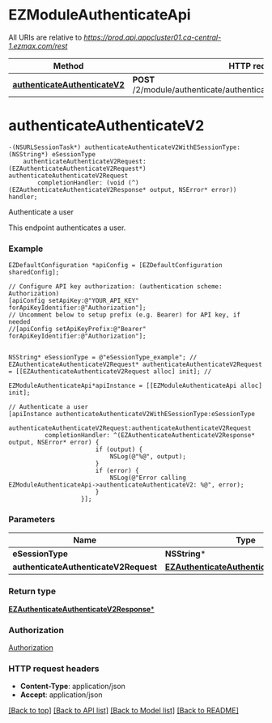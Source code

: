 # EZModuleAuthenticateApi

All URIs are relative to *https://prod.api.appcluster01.ca-central-1.ezmax.com/rest*

Method | HTTP request | Description
------------- | ------------- | -------------
[**authenticateAuthenticateV2**](EZModuleAuthenticateApi.md#authenticateauthenticatev2) | **POST** /2/module/authenticate/authenticate/ezsignuser/{eSessionType} | Authenticate a user


# **authenticateAuthenticateV2**
```objc
-(NSURLSessionTask*) authenticateAuthenticateV2WithESessionType: (NSString*) eSessionType
    authenticateAuthenticateV2Request: (EZAuthenticateAuthenticateV2Request*) authenticateAuthenticateV2Request
        completionHandler: (void (^)(EZAuthenticateAuthenticateV2Response* output, NSError* error)) handler;
```

Authenticate a user

This endpoint authenticates a user.

### Example 
```objc
EZDefaultConfiguration *apiConfig = [EZDefaultConfiguration sharedConfig];

// Configure API key authorization: (authentication scheme: Authorization)
[apiConfig setApiKey:@"YOUR_API_KEY" forApiKeyIdentifier:@"Authorization"];
// Uncomment below to setup prefix (e.g. Bearer) for API key, if needed
//[apiConfig setApiKeyPrefix:@"Bearer" forApiKeyIdentifier:@"Authorization"];


NSString* eSessionType = @"eSessionType_example"; // 
EZAuthenticateAuthenticateV2Request* authenticateAuthenticateV2Request = [[EZAuthenticateAuthenticateV2Request alloc] init]; // 

EZModuleAuthenticateApi*apiInstance = [[EZModuleAuthenticateApi alloc] init];

// Authenticate a user
[apiInstance authenticateAuthenticateV2WithESessionType:eSessionType
              authenticateAuthenticateV2Request:authenticateAuthenticateV2Request
          completionHandler: ^(EZAuthenticateAuthenticateV2Response* output, NSError* error) {
                        if (output) {
                            NSLog(@"%@", output);
                        }
                        if (error) {
                            NSLog(@"Error calling EZModuleAuthenticateApi->authenticateAuthenticateV2: %@", error);
                        }
                    }];
```

### Parameters

Name | Type | Description  | Notes
------------- | ------------- | ------------- | -------------
 **eSessionType** | **NSString***|  | 
 **authenticateAuthenticateV2Request** | [**EZAuthenticateAuthenticateV2Request***](EZAuthenticateAuthenticateV2Request.md)|  | 

### Return type

[**EZAuthenticateAuthenticateV2Response***](EZAuthenticateAuthenticateV2Response.md)

### Authorization

[Authorization](../README.md#Authorization)

### HTTP request headers

 - **Content-Type**: application/json
 - **Accept**: application/json

[[Back to top]](#) [[Back to API list]](../README.md#documentation-for-api-endpoints) [[Back to Model list]](../README.md#documentation-for-models) [[Back to README]](../README.md)

